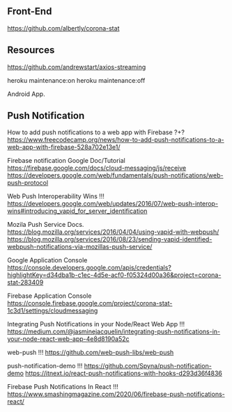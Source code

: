 ## Front-End
https://github.com/albertly/corona-stat

## Resources
https://github.com/andrewstart/axios-streaming

heroku maintenance:on
heroku maintenance:off

Android App.

## Push Notification
How to add push notifications to a web app with Firebase ?+?
https://www.freecodecamp.org/news/how-to-add-push-notifications-to-a-web-app-with-firebase-528a702e13e1/

Firebase notification Google Doc/Tutorial
https://firebase.google.com/docs/cloud-messaging/js/receive
https://developers.google.com/web/fundamentals/push-notifications/web-push-protocol

Web Push Interoperability Wins !!!
https://developers.google.com/web/updates/2016/07/web-push-interop-wins#introducing_vapid_for_server_identification

Mozila Push Service Docs.
https://blog.mozilla.org/services/2016/04/04/using-vapid-with-webpush/
https://blog.mozilla.org/services/2016/08/23/sending-vapid-identified-webpush-notifications-via-mozillas-push-service/

Google Application Console
https://console.developers.google.com/apis/credentials?highlightKey=d34dba1b-c1ec-4d5e-acf0-f05324d00a36&project=corona-stat-283409

Firebase Application Console
https://console.firebase.google.com/project/corona-stat-1c3d1/settings/cloudmessaging

Integrating Push Notifications in your Node/React Web App !!!
https://medium.com/@jasminejacquelin/integrating-push-notifications-in-your-node-react-web-app-4e8d8190a52c

web-push !!!
https://github.com/web-push-libs/web-push


push-notification-demo  !!!
https://github.com/Spyna/push-notification-demo
https://itnext.io/react-push-notifications-with-hooks-d293d36f4836


Firebase Push Notifications In React !!!
https://www.smashingmagazine.com/2020/06/firebase-push-notifications-react/

